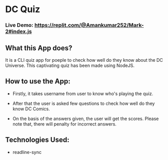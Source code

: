 # DC Quiz

### Live Demo: https://replit.com/@Amankumar252/Mark-2#index.js

## What this App does?
It is a CLI quiz app for poeple to check how well do they know about the DC Universe. This captivating quiz has been made using NodeJS.

## How to use the App:

- Firstly, it takes username from user to know who's playing the quiz.

- After that the user is asked few questions to check how well do they know DC Comics.

- On the basis of the answers given, the user will get the scores. Please note that, there will  penalty for incorrect answers.

## Technologies Used:

- readline-sync